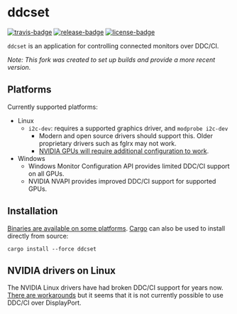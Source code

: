 # ddcset

[![travis-badge][]][travis] [![release-badge][]][release] [![license-badge][]][license]

`ddcset` is an application for controlling connected monitors over DDC/CI.

_Note: This fork was created to set up builds and provide a more recent version._


## Platforms

Currently supported platforms:

- Linux
  - `i2c-dev`: requires a supported graphics driver, and `modprobe i2c-dev`
    - Modern and open source drivers should support this. Older proprietary
      drivers such as fglrx may not work.
    - [NVIDIA GPUs will require additional configuration to work](#nvidia-drivers-on-linux).
- Windows
  - Windows Monitor Configuration API provides limited DDC/CI support on all GPUs.
  - NVIDIA NVAPI provides improved DDC/CI support for supported GPUs.

## Installation

[Binaries are available on some platforms](https://github.com/lgo/ddcset-rs/releases).
[Cargo](https://www.rust-lang.org/en-US/install.html) can also be used to install
directly from source:

    cargo install --force ddcset


## NVIDIA drivers on Linux

The NVIDIA Linux drivers have had broken DDC/CI support for years now. [There are
workarounds](http://www.ddcutil.com/nvidia/) but it seems that it is not
currently possible to use DDC/CI over DisplayPort.

[travis-badge]: https://img.shields.io/travis/lgo/ddcset-rs/master.svg?style=flat-square
[travis]: https://travis-ci.org/github/lgo/ddcset-rs
[release-badge]: https://img.shields.io/github/v/release/lgo/ddcset-rs.svg
[release]: https://github.com/lgo/ddcset-rs/releases
[license-badge]: https://img.shields.io/badge/license-MIT-ff69b4.svg?style=flat-square
[license]: https://github.com/arcnmx/ddcset-rs/blob/master/COPYING
